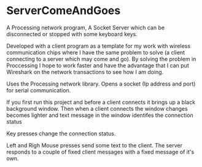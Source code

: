 # ServerComeAndGoes
A Processing network program, A Socket Server which can be disconnected or stopped with some keyboard keys.

Developed with a client program as a template for my work with wireless communication chips where I have the same problem 
to solve (a client connecting to a server which may come and go). By solving the problem in Proccessing I hope to work faster 
and have the advantage that I can put Wireshark on the network transactions to see how I am doing.

Uses the Processing network library. Opens a socket (Ip address and port) for serial communication.

If you first run this project and before a client connects it brings up a black background window. Then when a client connects
the window changes becomes lighter and text message in the window identifes the connection status

Key presses change the connection status.

Left and Righ Mouse presses send some text to the client.
The server responds to a couple of fixed client messages with a fixed message of it's own.

